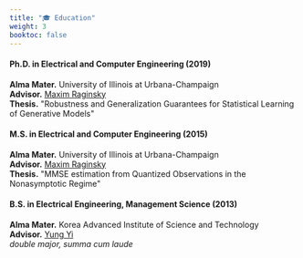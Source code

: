 ```yaml
---
title: "🎓 Education"
weight: 3
booktoc: false
---
```


#### Ph.D. in Electrical and Computer Engineering (2019)
**Alma Mater.** University of Illinois at Urbana-Champaign  
**Advisor.** [Maxim Raginsky](https://maxim.ece.illinois.edu)  
**Thesis.** "Robustness and Generalization Guarantees for Statistical Learning of Generative Models"  

#### M.S. in Electrical and Computer Engineering (2015)
**Alma Mater.** University of Illinois at Urbana-Champaign  
**Advisor.** [Maxim Raginsky](https://maxim.ece.illinois.edu)  
**Thesis.** "MMSE estimation from Quantized Observations in the Nonasymptotic Regime"  

#### B.S. in Electrical Engineering, Management Science (2013)
**Alma Mater.** Korea Advanced Institute of Science and Technology  
**Advisor.** [Yung Yi](https://yung-web.github.io/home/)  
_double major, summa cum laude_